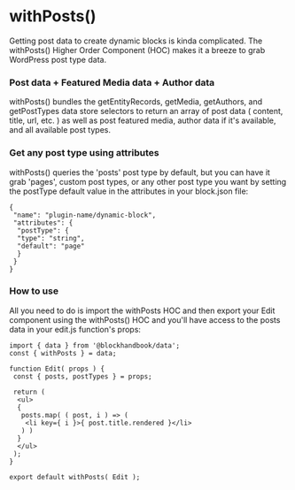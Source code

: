 # withPosts()

Getting post data to create dynamic blocks is kinda complicated.  The withPosts() Higher Order Component (HOC) makes it a breeze to grab WordPress post type data.  
  
### Post data + Featured Media data + Author data

withPosts() bundles the getEntityRecords, getMedia, getAuthors, and getPostTypes data store selectors to return an array of post data ( content, title, url, etc. ) as well as post featured media, author data if it's available, and all available post types.  
  
### Get any post type using attributes  

withPosts() queries the 'posts' post type by default, but you can have it grab 'pages', custom post types, or any other post type you want by setting the postType default value in the attributes in your block.json file:

```
{
 "name": "plugin-name/dynamic-block",
 "attributes": {
  "postType": {
  "type": "string",
  "default": "page"
  }
 }
}
```
  
### How to use

All you need to do is import the withPosts HOC and then export your Edit component using the withPosts() HOC and you'll have access to the posts data in your edit.js function's props:

```
import { data } from '@blockhandbook/data';
const { withPosts } = data;

function Edit( props ) {
 const { posts, postTypes } = props;

 return (
  <ul>
  {
   posts.map( ( post, i ) => (
    <li key={ i }>{ post.title.rendered }</li>
   ) )
  }
  </ul>
 );
}

export default withPosts( Edit );
```
